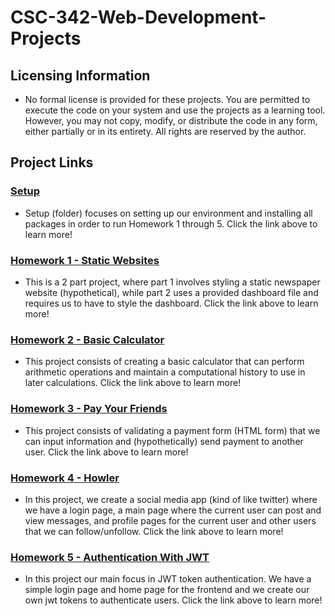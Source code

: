 # CSC-342-Web-Development-Projects

## Licensing Information

- No formal license is provided for these projects. You are permitted to execute the code on your system and use the projects as a learning tool. However, you may not copy, modify, or distribute the code in any form, either partially or in its entirety. All rights are reserved by the author.

## Project Links

### [Setup](./Setup/README.md)

- Setup (folder) focuses on setting up our environment and installing all packages in order to run Homework 1 through 5. Click the link above to learn more!

### [Homework 1 - Static Websites](./Homework1/README.md)

- This is a 2 part project, where part 1 involves styling a static newspaper website (hypothetical), while part 2 uses a provided dashboard file and requires us to have to style the dashboard. Click the link above to learn more!

### [Homework 2 - Basic Calculator](./Homework2/README.md)

- This project consists of creating a basic calculator that can perform arithmetic operations and maintain a computational history to use in later calculations. Click the link above to learn more!

### [Homework 3 - Pay Your Friends](./Homework3/README.md)

- This project consists of validating a payment form (HTML form) that we can input information and (hypothetically) send payment to another user. Click the link above to learn more!

### [Homework 4 - Howler](./Homework4/README.md)

- In this project, we create a social media app (kind of like twitter) where we have a login page, a main page where the current user can post and view messages, and profile pages for the current user and other users that we can follow/unfollow. Click the link above to learn more!

### [Homework 5 - Authentication With JWT](./Homework5/README.md)

- In this project our main focus in JWT token authentication. We have a simple login page and home page for the frontend and we create our own jwt tokens to authenticate users. Click the link above to learn more!
